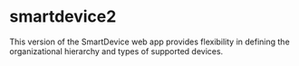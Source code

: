 # smartdevice2

This version of the SmartDevice web app provides flexibility
in defining the organizational hierarchy and
types of supported devices.
